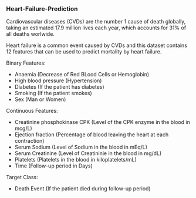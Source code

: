 ### Heart-Failure-Prediction

Cardiovascular diseases (CVDs) are the number 1 cause of death globally, taking an estimated 17.9 million lives each year, which accounts for 31% of all deaths worlwide.

Heart failure is a common event caused by CVDs and this dataset contains 12 features that can be used to predict mortality by heart failure.

Binary Features:
  - Anaemia (Decrease of Red BLood Cells or Hemoglobin)
  - High blood pressure (Hypertension)
  - Diabetes (If the patient has diabetes)
  - Smoking (If the patient smokes)
  - Sex (Man or Women)
  
Continuous Features:
  - Creatinine phosphokinase CPK (Level of the CPK enzyme in the blood in mcg/L)
  - Ejection fraction (Percentage of blood leaving the heart at each contraction)
  - Serum Sodium (Level of Sodium in the blood in mEq/L) 
  - Serum Creatinine (Level of Creatininie in the blood in mg/dL)
  - Platelets (Platelets in the blood in kiloplatelets/mL)
  - Time (Follow-up period in Days)
 
 Target Class:
  - Death Event (If the patient died during follow-up period)
 
